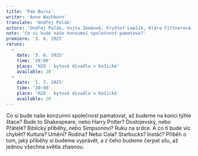 ```yaml
---
title: 'Pan Burns'
writer: 'Anne Washburn'
translate: 'Ondřej Polák'
actors: 'Ondřej Polák, Vojta Zemánek, Kryštof Lepšík, Klára Fittnerová, Bára Waschingerová/Klára Vaňkátová, Tereza Střihavková/Markéta Zemánková'
note: 'Co si bude naše konzumní společnost pamatova?'
premiere: '3. 6. 2025'
reruns:
  -  
    date: '3. 6. 2025'
    time: '20:00'
    place: 'H2O - bytové divadlo v Košické'
    available: 20
  -
    date: '1. 7. 2025'
    time: '20:00'
    place: 'H2O - bytové divadlo v Košické'
    available: 20
---
```


Co si bude naše konzumní společnost pamatovat, až budeme na konci týhle štace? 
Bude to Shakespeare, nebo Harry Potter? Dostojevský, nebo Přátelé? Biblický příběhy, nebo Simpsonovi? Ruku na srdce. 
A co ti bude víc chybět? Kultura? Umění? Rodina? Nebo Cola? Starbucks? Instáč? 
Příběh o tom, jaký příběhy si budeme vyprávět, a z čeho budeme čerpat sílu, až jednou všechna světla zhasnou.
